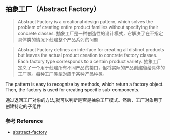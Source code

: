 ## 抽象工厂（Abstract Factory）
> Abstract Factory is a creational design pattern, which solves the problem of creating entire product families without specifying their concrete classes.
  抽象工厂是一种创造性的设计模式，它解决了在不指定具体类的情况下创建整个产品系列的问题

> Abstract Factory defines an interface for creating all distinct products but leaves the actual product creation to concrete factory classes. Each factory type corresponds to a certain product variety.
  抽象工厂定义了一个用于创建所有不同产品的接口，但将实际的产品创建留给具体的工厂类。每种工厂类型对应于某种产品种类。
  
The pattern is easy to recognize by methods, which return a factory object. Then, the factory is used for creating specific sub-components.

通过返回工厂对象的方法,就可以判断是否是抽象工厂模式。然后，工厂对象用于创建特定的子组件

### 参考 Reference

* [abstract-factory](https://refactoring.guru/design-patterns/abstract-factory)
 
